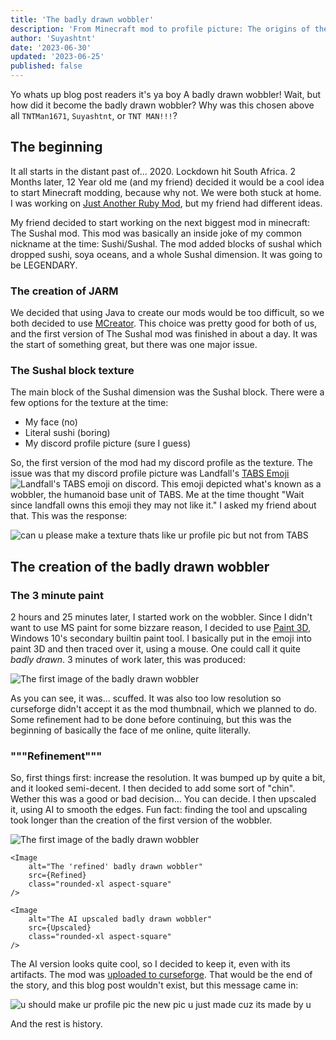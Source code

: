 ```yaml
---
title: 'The badly drawn wobbler'
description: 'From Minecraft mod to profile picture: The origins of the badly drawn wobbler'
author: 'Suyashtnt'
date: '2023-06-30'
updated: '2023-06-25'
published: false
---
```


<script>
import Image from '$lib/components/image.svelte'
import CanPlsMakeTexture from '$lib/pictures/posts/the-wobbler/CanPlsMakeTexture.png?optimize'
import FirstImage from '$lib/pictures/posts/the-wobbler/first-image.png?optimize'
import Refined from '$lib/pictures/posts/the-wobbler/refined.png?optimize'
import Upscaled from '$lib/pictures/posts/the-wobbler/upscaled.png?optimize'
import YouShouldMakeItYourPfp from '$lib/pictures/posts/the-wobbler/make-it-your-pfp.png?optimize'
</script>

Yo whats up blog post readers it's ya boy A badly drawn wobbler! Wait, but how did it become the badly drawn wobbler? Why was this chosen above all `TNTMan1671`, `Suyashtnt`, or `TNT MAN!!!`?

## The beginning
It all starts in the distant past of... 2020. Lockdown hit South Africa. 2 Months later, 12 Year old me (and my friend) decided it would be a cool idea to start Minecraft modding, because why not. We were both stuck at home. I was working on [Just Another Ruby Mod](https://www.curseforge.com/minecraft/mc-mods/just-another-ruby-mod), but my friend had different ideas.

My friend decided to start working on the next biggest mod in minecraft: The Sushal mod. This mod was basically an inside joke of my common nickname at the time: Sushi/Sushal. The mod added blocks of sushal which dropped sushi, soya oceans, and a whole Sushal dimension. It was going to be LEGENDARY.

### The creation of JARM

We decided that using Java to create our mods would be too difficult, so we both decided to use [MCreator](https://mcreator.net/). This choice was pretty good for both of us, and the first version of The Sushal mod was finished in about a day. It was the start of something great, but there was one major issue.

### The Sushal block texture
The main block of the Sushal dimension was the Sushal block. There were a few options for the texture at the time:
- My face (no)
- Literal sushi (boring)
- My discord profile picture (sure I guess)

So, the first version of the mod had my discord profile as the texture. The issue was that my discord profile picture was Landfall's [TABS Emoji](https://cdn.discordapp.com/emojis/230177740454625281.webp?quality=lossless) <Image src="https://cdn.discordapp.com/emojis/230177740454625281.webp?quality=lossless" alt="Landfall's TABS emoji on discord" class="important-h-auto important-w-[1em] align-middle inline-block" />. This emoji depicted what's known as a wobbler, the humanoid base unit of TABS. Me at the time thought "Wait since landfall owns this emoji they may not like it." I asked my friend about that. This was the response:

<Image
    alt="can u please make a texture thats like ur profile pic but not from TABS"
    src={CanPlsMakeTexture}
    class="rounded-xl"
/>

## The creation of the badly drawn wobbler

### The 3 minute paint
2 hours and 25 minutes later, I started work on the wobbler. Since I didn't want to use MS paint for some bizzare reason, I decided to use [Paint 3D](https://apps.microsoft.com/store/detail/paint-3d/9NBLGGH5FV99), Windows 10's secondary builtin paint tool. I basically put in the emoji into paint 3D and then traced over it, using a mouse. One could call it quite _badly drawn_. 3 minutes of work later, this was produced:

<Image
    alt="The first image of the badly drawn wobbler"
    src={FirstImage}
    class="rounded-xl"
/>

As you can see, it was... scuffed. It was also too low resolution so curseforge didn't accept it as the mod thumbnail, which we planned to do. Some refinement had to be done before continuing, but this was the beginning of basically the face of me online, quite literally.

### """Refinement"""

So, first things first: increase the resolution. It was bumped up by quite a bit, and it looked semi-decent. I then decided to add some sort of "chin". Wether this was a good or bad decision... You can decide. I then upscaled it, using AI to smooth the edges. Fun fact: finding the tool and upscaling took longer than the creation of the first version of the wobbler.

<div class="grid grid-rows-3 md:grid-cols-3 gap-3 md:important-h-62">
    <Image
        alt="The first image of the badly drawn wobbler"
        src={FirstImage}
        class="rounded-xl aspect-square"
    />

    <Image
        alt="The 'refined' badly drawn wobbler"
        src={Refined}
        class="rounded-xl aspect-square"
    />

    <Image
        alt="The AI upscaled badly drawn wobbler"
        src={Upscaled}
        class="rounded-xl aspect-square"
    />
</div>

The AI version looks quite cool, so I decided to keep it, even with its artifacts. The mod was [uploaded to curseforge](https://www.curseforge.com/minecraft/mc-mods/sushal). That would be the end of the story, and this blog post wouldn't exist, but this message came in:

<Image
    alt="u should make ur profile pic the new pic u just made cuz its made by u"
    src={YouShouldMakeItYourPfp}
    class="rounded-xl"
/>

And the rest is history.
